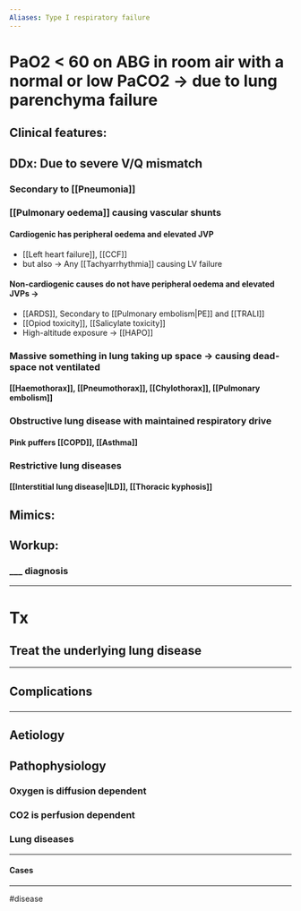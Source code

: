 ```yaml
---
Aliases: Type I respiratory failure
---
```

# PaO2 < 60 on ABG in room air with a normal or low PaCO2 -> due to lung parenchyma failure
## Clinical features:
###
## DDx: Due to severe V/Q mismatch
### Secondary to [[Pneumonia]]
### [[Pulmonary oedema]] causing vascular shunts
#### Cardiogenic has peripheral oedema and elevated JVP
- [[Left heart failure]], [[CCF]]
- but also -> Any [[Tachyarrhythmia]] causing LV failure
#### Non-cardiogenic causes do not have peripheral oedema and elevated JVPs ->
- [[ARDS]], Secondary to [[Pulmonary embolism|PE]] and [[TRALI]]
- [[Opiod toxicity]], [[Salicylate toxicity]]
- High-altitude exposure -> [[HAPO]]
###  Massive something in lung taking up space -> causing dead-space not ventilated 
#### [[Haemothorax]], [[Pneumothorax]], [[Chylothorax]], [[Pulmonary embolism]]
### Obstructive lung disease with maintained respiratory drive
#### Pink puffers [[COPD]], [[Asthma]]
### Restrictive lung diseases
#### [[Interstitial lung disease|ILD]], [[Thoracic kyphosis]]
## Mimics:
###
## Workup:
### ___ diagnosis
---
# Tx
## Treat the underlying lung disease

---
## Complications
###

---
## Aetiology
## Pathophysiology
### Oxygen is diffusion dependent
### CO2 is perfusion dependent 
### Lung diseases 

---
#### Cases


---
#disease 